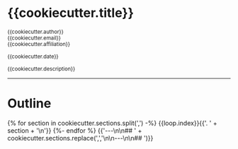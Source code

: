 # {{cookiecutter.title}}

<small>{{cookiecutter.author}}</small>  
<small>{{cookiecutter.email}}</small>  
<small>{{cookiecutter.affiliation}}</small>  
  
<small>{{cookiecutter.date}}</small>
  
<small>{{cookiecutter.description}}</small>  

---

# Outline

{% for section in cookiecutter.sections.split(',') -%}
{{loop.index}}{{'. ' + section + '\n'}}
{%- endfor %}
{{'---\n\n## ' + cookiecutter.sections.replace(',','\n\n---\n\n## ')}}
